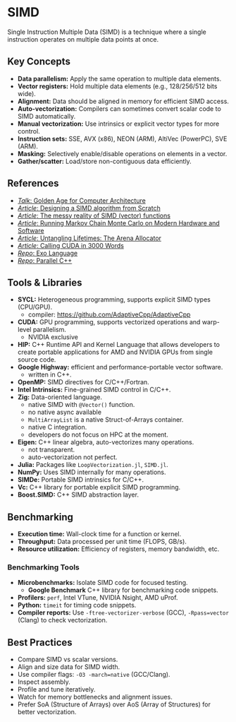 # SIMD

Single Instruction Multiple Data (SIMD) is a technique where a single instruction operates on multiple data points at once.

## Key Concepts

- **Data parallelism:** Apply the same operation to multiple data elements.
- **Vector registers:** Hold multiple data elements (e.g., 128/256/512 bits wide).
- **Alignment:** Data should be aligned in memory for efficient SIMD access.
- **Auto-vectorization:** Compilers can sometimes convert scalar code to SIMD automatically.
- **Manual vectorization:** Use intrinsics or explicit vector types for more control.
- **Instruction sets:** SSE, AVX (x86), NEON (ARM), AltiVec (PowerPC), SVE (ARM).
- **Masking:** Selectively enable/disable operations on elements in a vector.
- **Gather/scatter:** Load/store non-contiguous data efficiently.

## References
- [*Talk*: Golden Age for Computer Architecture](https://cacm.acm.org/research/a-new-golden-age-for-computer-architecture/)
- [*Article*: Designing a SIMD algorithm from Scratch](https://mcyoung.xyz/2023/11/27/simd-base64/)
- [*Article*: The messy reality of SIMD (vector) functions](https://johnnysswlab.com/the-messy-reality-of-simd-vector-functions/)
- [*Article*: Running Markov Chain Monte Carlo on Modern Hardware and Software](https://arxiv.org/html/2411.04260v1)
- [*Article*: Untangling Lifetimes: The Arena Allocator](https://www.rfleury.com/p/untangling-lifetimes-the-arena-allocator)
- [*Article*: Calling CUDA in 3000 Words](https://ashvardanian.com/posts/less-wrong-cuda-hello-world/)
- [*Repo*: Exo Language](https://github.com/exo-lang/exo/tree/main)
- [*Repo*: Parallel C++](https://github.com/CoffeeBeforeArch/parallel_cpp/tree/main)


## Tools & Libraries

- **SYCL:** Heterogeneous programming, supports explicit SIMD types (CPU/GPU).
    - compiler: https://github.com/AdaptiveCpp/AdaptiveCpp
- **CUDA:** GPU programming, supports vectorized operations and warp-level parallelism.
    - NVIDIA exclusive
- **HIP:** C++ Runtime API and Kernel Language that allows developers to create portable applications for AMD and NVIDIA GPUs from single source code.
- **Google Highway:** efficient and performance-portable vector software.
    - written in C++.
- **OpenMP:** SIMD directives for C/C++/Fortran.
- **Intel Intrinsics:** Fine-grained SIMD control in C/C++.
- **Zig:** Data-oriented language.
    - native SIMD with `@Vector()` function.
    - no native async available
    - `MultiArrayList` is a native Struct-of-Arrays container.
    - native C integration.
    - developers do not focus on HPC at the moment.
- **Eigen:** C++ linear algebra, auto-vectorizes many operations.
    - not transparent.
    - auto-vectorization not perfect.
- **Julia:** Packages like `LoopVectorization.jl`, `SIMD.jl`.
- **NumPy:** Uses SIMD internally for many operations.
- **SIMDe:** Portable SIMD intrinsics for C/C++.
- **Vc:** C++ library for portable explicit SIMD programming.
- **Boost.SIMD:** C++ SIMD abstraction layer.

## Benchmarking

- **Execution time:** Wall-clock time for a function or kernel.
- **Throughput:** Data processed per unit time (FLOPS, GB/s).
- **Resource utilization:** Efficiency of registers, memory bandwidth, etc.

### Benchmarking Tools

- **Microbenchmarks:** Isolate SIMD code for focused testing.
    - **Google Benchmark** C++ library for benchmarking code snippets.
- **Profilers:** `perf`, Intel VTune, NVIDIA Nsight, AMD uProf.
- **Python:** `timeit` for timing code snippets.
- **Compiler reports:** Use `-ftree-vectorizer-verbose` (GCC), `-Rpass=vector` (Clang) to check vectorization.

## Best Practices

- Compare SIMD vs scalar versions.
- Align and size data for SIMD width.
- Use compiler flags: `-O3 -march=native` (GCC/Clang).
- Inspect assembly.
- Profile and tune iteratively.
- Watch for memory bottlenecks and alignment issues.
- Prefer SoA (Structure of Arrays) over AoS (Array of Structures) for better vectorization.
